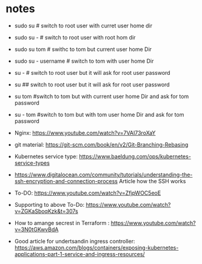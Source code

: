# notes

 * sudo su # switch to root user with curret user home dir
 * sudo su - # switch to root user with root hom dir
 * sudo su  tom # swithc to tom but current user home Dir
 * sudo su - username # switch to tom with user home Dir
 * su - # switch to root user but it will ask for root user password
 * su ## switch to root user but it will ask for root user password
 * su tom #switch to tom but with current user home Dir  and ask for tom password
 * su - tom #switch to tom but with tom user home Dir  and ask for tom password

*  Nginx: https://www.youtube.com/watch?v=7VAI73roXaY
*  git material: https://git-scm.com/book/en/v2/Git-Branching-Rebasing
*  Kubernetes service type: https://www.baeldung.com/ops/kubernetes-service-types
*  https://www.digitalocean.com/community/tutorials/understanding-the-ssh-encryption-and-connection-process
   Article how the SSH works
*  To-DO: https://www.youtube.com/watch?v=ZfjpWOC5eoE
*  Supporting to above To-Do: https://www.youtube.com/watch?v=ZGKaSboqKzk&t=307s
*  How to amange secrest in Terraform : https://www.youtube.com/watch?v=3N0tGKwvBdA
*  Good article for undertsandin ingress controller: https://aws.amazon.com/blogs/containers/exposing-kubernetes-applications-part-1-service-and-ingress-resources/
  





